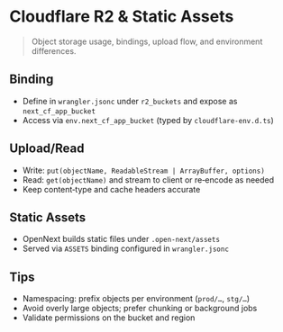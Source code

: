 ﻿# Cloudflare R2 & Static Assets

> Object storage usage, bindings, upload flow, and environment differences.

## Binding
- Define in `wrangler.jsonc` under `r2_buckets` and expose as `next_cf_app_bucket`
- Access via `env.next_cf_app_bucket` (typed by `cloudflare-env.d.ts`)

## Upload/Read
- Write: `put(objectName, ReadableStream | ArrayBuffer, options)`
- Read: `get(objectName)` and stream to client or re‑encode as needed
- Keep content‑type and cache headers accurate

## Static Assets
- OpenNext builds static files under `.open-next/assets`
- Served via `ASSETS` binding configured in `wrangler.jsonc`

## Tips
- Namespacing: prefix objects per environment (`prod/…`, `stg/…`)
- Avoid overly large objects; prefer chunking or background jobs
- Validate permissions on the bucket and region
